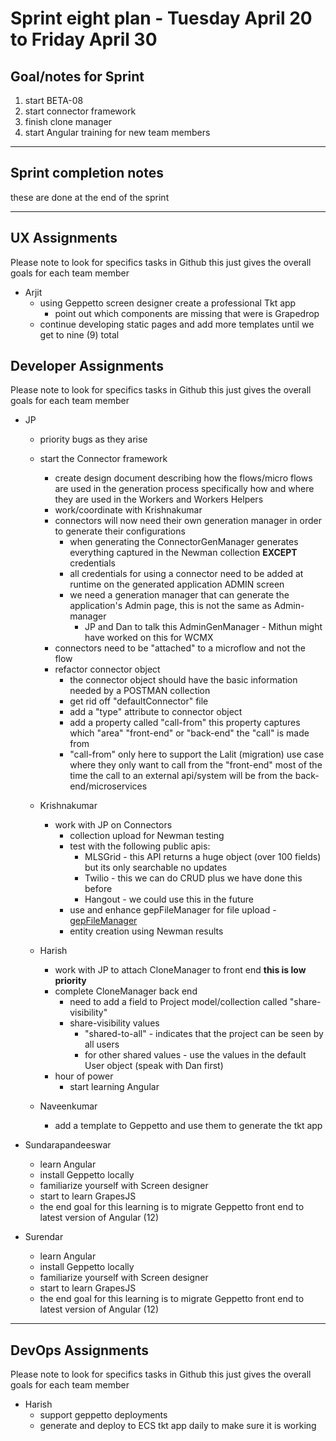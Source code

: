 # Sprint eight plan - Tuesday April 20 to Friday April 30

## Goal/notes for Sprint

1. start BETA-08
2. start connector framework
3. finish clone manager
4. start Angular training for new team members

---

## Sprint completion notes

these are done at the end of the sprint

---

## UX Assignments

Please note to look for specifics tasks in Github this just gives the overall goals for each team member

- Arjit
  - using Geppetto screen designer create a professional Tkt app
    - point out which components are missing that were is Grapedrop
  - continue developing static pages and add more templates until we get to nine (9) total

## Developer Assignments

Please note to look for specifics tasks in Github this just gives the overall goals for each team member

- JP
  - priority bugs as they arise
  - start the Connector framework
    - create design document describing how the flows/micro flows are used in the generation process specifically how and where they are used in the Workers and Workers Helpers
    - work/coordinate with Krishnakumar
    - connectors will now need their own generation manager in order to generate their configurations
      - when generating the ConnectorGenManager generates everything captured in the Newman collection **EXCEPT** credentials
      - all credentials for using a connector need to be added at runtime on the generated application ADMIN screen
      - we need a generation manager that can generate the application's Admin page, this is not the same as Admin-manager
        - JP and Dan to talk this AdminGenManager - Mithun might have worked on this for WCMX
    - connectors need to be "attached" to a microflow and not the flow
    - refactor connector object
      - the connector object should have the basic information needed by a POSTMAN collection
      - get rid off "defaultConnector" file
      - add a "type" attribute to connector object
      - add a property called "call-from" this property captures which "area" "front-end" or "back-end" the "call" is made from
      - "call-from" only here to support the Lalit (migration) use case where they only want to call from the "front-end" most of the time the call to an external api/system will be from the back-end/microservices

  - Krishnakumar
    - work with JP on Connectors
      - collection upload for Newman testing
      - test with the following public apis:
        - MLSGrid - this API returns a huge object (over 100 fields) but its only searchable no updates
        - Twilio - this we can do CRUD plus we have done this before
        - Hangout - we could use this in the future
      - use and enhance gepFileManager for file upload - [gepFileManager](https://github.com/dan-castillo/gepFileManager/tree/dharanya_dev)
      - entity creation using Newman results

  - Harish
    - work with JP to attach CloneManager to front end **this is low priority**
    - complete CloneManager back end
      - need to add a field to Project model/collection called "share-visibility"
      - share-visibility values
        - "shared-to-all" - indicates that the project can be seen by all users
        - for other shared values - use the values in the default User object (speak with Dan first)
    - hour of power
      - start learning Angular

  - Naveenkumar
    - add a template to Geppetto and use them to generate the tkt app

- Sundarapandeeswar
  - learn Angular
  - install Geppetto locally
  - familiarize yourself with Screen designer
  - start to learn GrapesJS
  - the end goal for this learning is to migrate Geppetto front end to latest version of Angular (12)

- Surendar
  - learn Angular
  - install Geppetto locally
  - familiarize yourself with Screen designer
  - start to learn GrapesJS
  - the end goal for this learning is to migrate Geppetto front end to latest version of Angular (12)

---

## DevOps Assignments

Please note to look for specifics tasks in Github this just gives the overall goals for each team member

- Harish
  - support geppetto deployments
  - generate and deploy to ECS tkt app daily to make sure it is working
